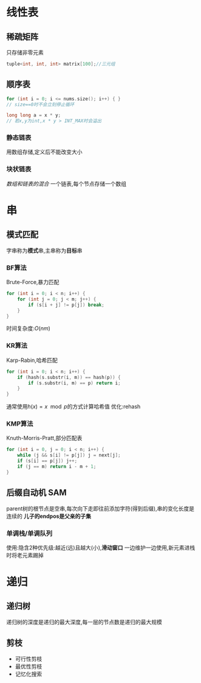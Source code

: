 # 线性表
## 稀疏矩阵
只存储非零元素
```cpp 
tuple<int, int, int> matrix[100];//三元组
```

## 顺序表

```cpp
for (int i = 0; i <= nums.size(); i++) { } 
// size==0时不会立刻停止循环

long long a = x * y;
// 若x,y为int,x * y > INT_MAX时会溢出
```

### 静态链表
用数组存储,定义后不能改变大小

### 块状链表
*数组和链表的混合*
一个链表,每个节点存储一个数组

# 串
## 模式匹配
字串称为**模式**串,主串称为**目标**串
### BF算法
Brute-Force,暴力匹配
```cpp
for (int i = 0; i < n; i++) {
    for (int j = 0; j < m; j++) {
        if (s[i + j] != p[j]) break;
    }
}
```
时间复杂度:$O(nm)$

### KR算法
Karp-Rabin,哈希匹配
```cpp
for (int i = 0; i < n; i++) {
    if (hash(s.substr(i, m)) == hash(p)) {
        if (s.substr(i, m) == p) return i;
    }
}
```
通常使用$h(x) = x\mod p$的方式计算哈希值
优化:rehash
### KMP算法
Knuth-Morris-Pratt,部分匹配表
```cpp
for (int i = 0, j = 0; i < n; i++) {
    while (j && s[i] != p[j]) j = next[j];
    if (s[i] == p[j]) j++;
    if (j == m) return i - m + 1;
}
```

## 后缀自动机 SAM
parent树的根节点是空串,每次向下走即往前添加字符(得到后缀),串的变化长度是连续的
**儿子的endpos是父亲的子集**

### 单调栈/单调队列
使用:隐含2种优先级:越近(远)且越大(小),**滑动窗口**
一边维护一边使用,新元素进栈时将老元素踢掉

# 递归
## 递归树
递归树的深度是递归的最大深度,每一层的节点数是递归的最大规模

## 剪枝
- 可行性剪枝
- 最优性剪枝
- 记忆化搜索